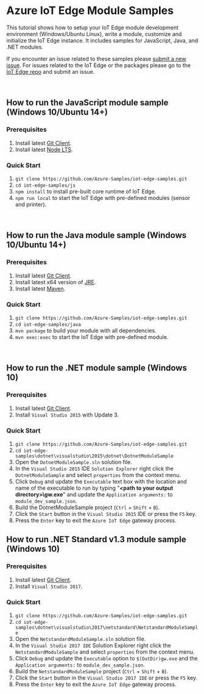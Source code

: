 # Azure IoT Edge Module Samples
This tutorial shows how to setup your IoT Edge module development environment (Windows/Ubuntu Linux), write a module, customize and initialize the IoT Edge instance. It includes samples for JavaScript, Java, and .NET modules.

If you encounter an issue related to these samples please [submit a new issue](https://github.com/Azure-Samples/iot-edge-samples/issues/new). For issues related to the IoT Edge or the packages please go to the [IoT Edge repo](https://github.com/Azure/iot-edge) and submit an issue.

<br>

## How to run the JavaScript module sample (Windows 10/Ubuntu 14+)
### Prerequisites
1. Install latest [Git Client](https://git-scm.com/downloads).
2. Install latest [Node LTS](https://nodejs.org).
### Quick Start
1. `git clone https://github.com/Azure-Samples/iot-edge-samples.git`
2. `cd iot-edge-samples/js`
3. `npm install` to install pre-built core runtime of IoT Edge.
4. `npm run local` to start the IoT Edge with pre-defined modules (sensor and printer).

<br>

## How to run the Java module sample (Windows 10/Ubuntu 14+)
### Prerequisites
1. Install latest [Git Client](https://git-scm.com/downloads).
2. Install latest x64 version of [JRE](http://www.oracle.com/technetwork/java/javase/downloads/jre8-downloads-2133155.html).
3. Install latest [Maven](https://maven.apache.org/install.html).
### Quick Start
1. `git clone https://github.com/Azure-Samples/iot-edge-samples.git`
2. `cd iot-edge-samples/java`
3. `mvn package` to build your module with all dependencies.
4. `mvn exec:exec` to start the IoT Edge with pre-defined module.

<br>

## How to run the .NET module sample (Windows 10)
### Prerequisites
1. Install latest [Git Client](https://https://git-scm.com/downloads).
2. Install `Visual Studio 2015` with Update 3.
### Quick Start
1. `git clone https://github.com/Azure-Samples/iot-edge-samples.git`
2. `cd iot-edge-samples\dotnet\visualstudio\2015\dotnet\DotnetModuleSample`
3. Open the `DotnetModuleSample.sln` solution file.
4. In the `Visual Studio 2015` IDE `Solution Explorer` right click the `DotnetModuleSample` and select `properties` from the context menu.
5. Click `Debug` and update the `Executable` text box with the location and name of the executable to run by typing "**&lt;path to your output directory&gt;\gw.exe**" and update the `Application arguments:` to `module_dev_sample.json`.
6. Build the DotnetModuleSample project (`Ctrl` + `Shift` + `B`).
7. Click the `Start` button in the `Visual Studio 2015` IDE or press the `F5` key.
8. Press the `Enter` key to exit the `Azure IoT Edge` gateway process.

## How to run .NET Standard v1.3 module sample (Windows 10)
### Prerequisites
1. Install latest [Git Client](https://https://git-scm.com/downloads).
2. Install `Visual Studio 2017`.
### Quick Start
1. `git clone https://github.com/Azure-Samples/iot-edge-samples.git`
2. `cd iot-edge-samples\dotnet\visualstudio\2017\netstandard\NetstandardModuleSample`
3. Open the `NetstandardModuleSample.sln` solution file.
4. In the `Visual Studio 2017 IDE` Solution Explorer right click the `NetstandardModuleSample` and select `properties` from the context menu.
5. Click `Debug` and update the `Executable` option to `$(OutDir)gw.exe` and the `Application arguments:` to `module_dev_sample.json`.
6. Build the `NetstandardModuleSample` project (`Ctrl` + `Shift` + `B`).
7. Click the `Start` button in the `Visual Studio 2017 IDE` or press the `F5` key.
8. Press the `Enter` key to exit the `Azure IoT Edge` gateway process.